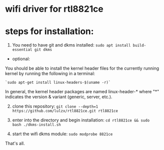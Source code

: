 # wifi driver for rtl8821ce


# steps for installation:

1. You need to have git and dkms installed:
    `sudo apt install build-essential git dkms`

- optional: 

You should be able to install the kernel header files for the currently running kernel by running the following in a terminal:

    `sudo apt-get install linux-headers-$(uname -r)`
In general, the kernel header packages are named linux-header-* where "*" indicates the version & variant (generic, server, etc.).

2. clone this repository:
    `git clone --depth=1 https://github.com/lulzx/rtl8821ce.git rtl8821ce`
    
3. enter into the directory and begin installation:
    `cd rtl8821ce && sudo bash ./dkms-install.sh`
    
4. start the wifi dkms module:
    `sudo modprobe 8821ce`
    
That's all.
